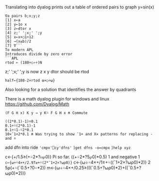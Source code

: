Translating into dyalog 
prints out a table of ordered pairs to graph y=sin(x)
```APL
∇a pairs b;x;y;z  
[1] x←a  
[2] y←1o x  
[3] z←dtor x  
[4] z;' ';x;' ';y  
[5] x←x+○1÷12  
[6] →(x≤b)/2  
[7] ∇```
To modern APL
Introduces divide by zero error
```APL
rtod ← (180÷○∘÷)N
```
z;' ';x;' ';y   is now z x y
dtor should be rtod
```APL
half←{180-2×rtod ⍺×○÷⍵}
```
Also looking for a solution that identifies the answer by quadrants

There is a math dyalog plugin for windows and linux
https://github.com/Dyalog/Math
```APL
(F G H x) K y → y K⍨ F G H x ⍝ Commute

((2*0.1)-1)÷0.1
0.1÷⍨(2*0.1)-1
0.1÷⍨1-⍨2*0.1
10×¯1+2*0.1 ⍝ Was trying to show ¯1+ and X× patterns for replacing - and ÷
```
add dfn into ride
`'cmpx'⎕cy'dfns'`
`]get dfns -o=cmpx`
`]help xyz`

c←{+/1.5≥(+⍨2*?⍵⍴0)} Pi so far. 
((+⍨2*?5⍴0)*0.5)
1 and negative 1
`c←{⍵÷⍨4×+/2.97≥+⍨(2*¯1+2×?⍵⍴0)}`
c←{⍵÷⍨4×+/1≥+⍨((¯1+2×?⍵⍴0)*2)}
2 5⍴(+⍨(¯0.5+?0⍨*2))
m←{⍵÷⍨4×+/0.25≥(((¯0.5+?⍵⍴0)*2)+((¯0.5+?⍵⍴0)*2))}